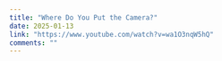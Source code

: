 ```yaml
---
title: "Where Do You Put the Camera?"
date: 2025-01-13
link: "https://www.youtube.com/watch?v=wa1O3nqW5hQ"
comments: ""
---
```


